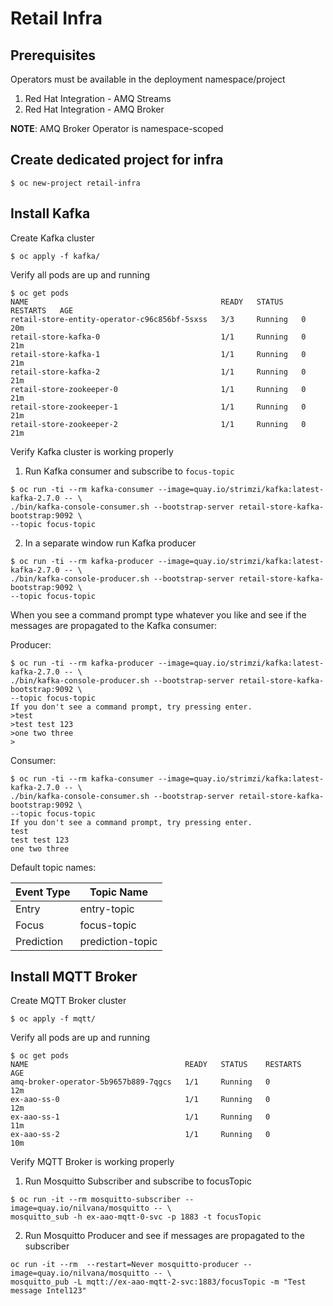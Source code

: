 # Retail Infra

## Prerequisites
Operators must be available in the deployment namespace/project
1. Red Hat Integration - AMQ Streams
2. Red Hat Integration - AMQ Broker

**NOTE**: AMQ Broker Operator is namespace-scoped

## Create dedicated project for infra
```
$ oc new-project retail-infra
```

## Install Kafka

Create Kafka cluster
```
$ oc apply -f kafka/
```

Verify all pods are up and running
```
$ oc get pods
NAME                                           READY   STATUS    RESTARTS   AGE
retail-store-entity-operator-c96c856bf-5sxss   3/3     Running   0          20m
retail-store-kafka-0                           1/1     Running   0          21m
retail-store-kafka-1                           1/1     Running   0          21m
retail-store-kafka-2                           1/1     Running   0          21m
retail-store-zookeeper-0                       1/1     Running   0          21m
retail-store-zookeeper-1                       1/1     Running   0          21m
retail-store-zookeeper-2                       1/1     Running   0          21m
```

Verify Kafka cluster is working properly

1. Run Kafka consumer and subscribe to `focus-topic`
```
$ oc run -ti --rm kafka-consumer --image=quay.io/strimzi/kafka:latest-kafka-2.7.0 -- \
./bin/kafka-console-consumer.sh --bootstrap-server retail-store-kafka-bootstrap:9092 \
--topic focus-topic
```

2. In a separate window run Kafka producer
```
$ oc run -ti --rm kafka-producer --image=quay.io/strimzi/kafka:latest-kafka-2.7.0 -- \
./bin/kafka-console-producer.sh --bootstrap-server retail-store-kafka-bootstrap:9092 \
--topic focus-topic
```

When you see a command prompt type whatever you like and see if the messages are propagated to the Kafka consumer:

Producer:
```
$ oc run -ti --rm kafka-producer --image=quay.io/strimzi/kafka:latest-kafka-2.7.0 -- \
./bin/kafka-console-producer.sh --bootstrap-server retail-store-kafka-bootstrap:9092 \
--topic focus-topic 
If you don't see a command prompt, try pressing enter.
>test
>test test 123
>one two three
>
```

Consumer:
```
$ oc run -ti --rm kafka-consumer --image=quay.io/strimzi/kafka:latest-kafka-2.7.0 -- \
./bin/kafka-console-consumer.sh --bootstrap-server retail-store-kafka-bootstrap:9092 \
--topic focus-topic                                                                                                         
If you don't see a command prompt, try pressing enter.
test
test test 123
one two three
```

Default topic names:

| Event Type | Topic Name       |
|------------|------------------|
| Entry      | entry-topic      |
| Focus      | focus-topic      |
| Prediction | prediction-topic |

## Install MQTT Broker

Create MQTT Broker cluster
```
$ oc apply -f mqtt/
```


Verify all pods are up and running
```
$ oc get pods
NAME                                   READY   STATUS    RESTARTS   AGE
amq-broker-operator-5b9657b889-7qgcs   1/1     Running   0          12m
ex-aao-ss-0                            1/1     Running   0          12m
ex-aao-ss-1                            1/1     Running   0          11m
ex-aao-ss-2                            1/1     Running   0          10m
```

Verify MQTT Broker is working properly

1. Run Mosquitto Subscriber and subscribe to focusTopic
```
$ oc run -it --rm mosquitto-subscriber --image=quay.io/nilvana/mosquitto -- \
mosquitto_sub -h ex-aao-mqtt-0-svc -p 1883 -t focusTopic
```
2. Run Mosquitto Producer and see if messages are propagated to the subscriber
```
oc run -it --rm  --restart=Never mosquitto-producer --image=quay.io/nilvana/mosquitto -- \
mosquitto_pub -L mqtt://ex-aao-mqtt-2-svc:1883/focusTopic -m "Test message Intel123"
```
